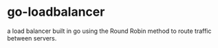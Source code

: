 # go-loadbalancer
a load balancer built in go using the Round Robin method to route traffic between servers. 
